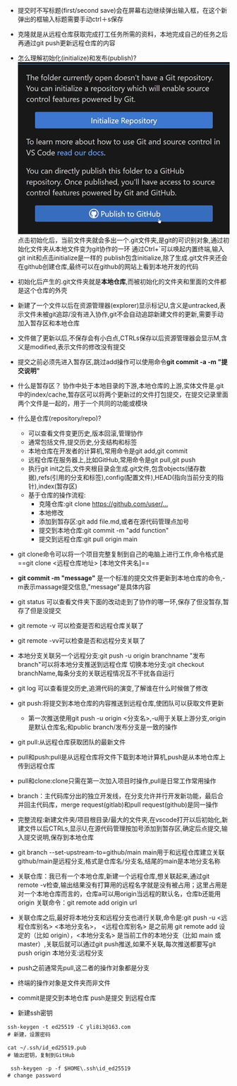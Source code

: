 - 提交时不写标题(first/second save)会在屏幕右边继续弹出输入框，在这个新弹出的框输入标题需要手动ctrl＋s保存
- 克隆就是从远程仓库获取完成打工任务所需的资料，本地完成自己的任务之后再通过git push更新远程仓库的内容
- 怎么理解初始化(initialize)和发布(publish)?
  ![alt text](image.png)
  点击初始化后，当前文件夹就会多出一个.git文件夹,是git的可识别对象,通过初始化文件夹从本地文件变为git协作的一环
  通过Ctrl+`可以唤起内置终端,输入git init和点击initialize是一样的
  publish包含initialize,除了生成.git文件夹还会在github创建仓库,最终可以在github的网站上看到本地开发的代码
- 初始化后产生的.git文件夹就是**本地仓库**,而被初始化的文件夹和里面的文件都是这个仓库的外壳
- 新建了一个文件以后在资源管理器(explorer)显示标记U,含义是untracked,表示文件未被git追踪/没有进入协作,git不会自动追踪新建文件的更新,需要手动加入暂存区和本地仓库
- 文件做了更新以后,不保存会有小白点,CTRLs保存以后资源管理器会显示M,含义是modified,表示文件的修改没有提交
- 提交之前必须先进入暂存区,跳过add操作可以使用命令**git commit -a -m "提交说明"**
- 什么是暂存区？
  协作中处于本地目录的下游,本地仓库的上游,实体文件是.git中的index/cache,暂存区可以将两个更新过的文件打包提交，在提交记录里面两个文件是一起的，用于一个共同的功能或模块
- 什么是仓库(repository/repo)?
  - 可以查看文件变更历史,版本回滚,管理协作
  - 通常包括文件,提交历史,分支结构和标签
  - 本地仓库在开发者的计算机,常用命令是git add,git commit
  - 远程仓库在服务器上,比如GitHub,常用命令是git pull,git push
  - 执行git init之后,文件夹根目录会生成.git文件,包含objects(储存数据),refs(引用的分支和标签),config(配置文件),HEAD(指向当前分支的指针),index(暂存区)
  - 基于仓库的操作流程:
    - 克隆仓库:git clone https://github.com/user/…
    - 本地修改
    - 添加到暂存区:git add file.md,或者在源代码管理点加号
    - 提交到本地仓库:git commit -m "add function"
    - 提交到远程仓库:git pull origin main 
- git clone命令可以将一个项目完整复制到自己的电脑上进行工作,命令格式是==git clone <远程仓库地址> [本地文件夹名]==
- **git commit -m "message"** 是一个标准的提交文件更新到本地仓库的命令,-m表示massage提交信息,"message"是具体内容
- git status 可以查看文件夹下面的改动走到了协作的哪一环,保存了但没暂存,暂存了但是没提交
- git remote -v 可以检查是否和远程仓库关联了 
- git remote -vv可以检查是否和远程分支关联了
- 本地分支关联另一个远程分支:git push -u origin branchname
  "发布branch"可以将本地分支推送到远程仓库
  切换本地分支:git checkout branchName,每条分支的关联远程情况互不干扰各自运行
- git log 可以查看提交历史,追溯代码的演变,了解谁在什么时候做了修改
- git push:将提交到本地仓库的内容推送到远程仓库,使团队可以获取文件更新
  - 第一次推送使用git push -u origin <分支名>,-u用于关联上游分支,origin是默认仓库名;和public branch/发布分支是一致的操作
- git pull:从远程仓库获取团队的最新文件
- pull和push:pull是从远程仓库将文件下载到本地计算机,push是从本地仓库上传到远程仓库
- pull和clone:clone只需在第一次加入项目时操作,pull是日常工作常用操作
- branch：主代码库分出的独立开发线，在分支允许并行开发新功能，最后合并回主代码库，merge request(gitlab)和pull request(github)是同一操作
- 完整流程:新建文件夹/项目根目录/最大的文件夹,在vscode打开以后初始化,新建文件以后CTRLs,显示U,在源代码管理按加号添加到暂存区,确定后点提交,输入提交说明,保存到本地仓库
- git branch --set-upstream-to=github/main main用于和远程仓库建立关联 github/main是远程分支,格式是仓库名/分支名,结尾的main是本地分支名称
- 关联仓库：我已有一个本地仓库,新建一个远程仓库,想关联起来,通过git remote -v检查,输出结果没有打算用的远程名字就是没有被占用；这里占用是对一个本地仓库而言的，仓库a可以用origin当远程的默认名，仓库b还能用origin
  关联命令：git remote add origin url
- 关联仓库之后,最好将本地分支和远程分支也进行关联,命令是:git push -u <远程仓库别名> <本地分支名>， <远程仓库别名> 是之前用 git remote add 设定的（比如 origin），<本地分支名> 是当前工作的本地分支（比如 main 或 master）,关联后就可以通过git push推送,如果不关联,每次推送都要写git push origin 本地分支:远程分支
- push之前通常先pull,这二者的操作对象都是分支
- 终端的操作对象是文件夹而非文件

- commit是提交到本地仓库 push是提交 到远程仓库
- 新建ssh密钥
```
ssh-keygen -t ed25519 -C yli8i3@163.com 
# 新建，设置密码
```
```
cat ~/.ssh/id_ed25519.pub
# 输出密钥，复制到GitHub
```

```
 ssh-keygen -p -f $HOME\.ssh\id_ed25519
# change password
```